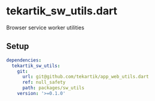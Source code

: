 # tekartik_sw_utils.dart

Browser service worker utilities

## Setup

```yaml
dependencies:
  tekartik_sw_utils:
    git:
      url: git@github.com/tekartik/app_web_utils.dart
      ref: null_safety
      path: packages/sw_utils
    version: '>=0.1.0'
```